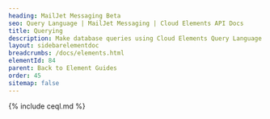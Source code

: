 ```yaml
---
heading: MailJet Messaging Beta
seo: Query Language | MailJet Messaging | Cloud Elements API Docs
title: Querying
description: Make database queries using Cloud Elements Query Language.
layout: sidebarelementdoc
breadcrumbs: /docs/elements.html
elementId: 84
parent: Back to Element Guides
order: 45
sitemap: false
---
```


{% include ceql.md %}
